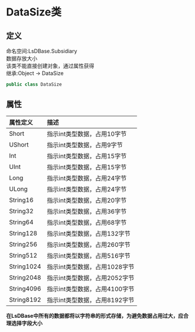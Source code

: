 # DataSize类
## 定义
命名空间:LsDBase.Subsidiary    
数据存放大小    
该类不能直接创建对象，通过属性获得   
继承:Object -> DataSize   
```C#
public class DataSize
```
## 属性
|属性定义|描述|
|:----|:----|
|Short|指示int类型数据，占用10字节|
|UShort|指示int类型数据，占用9字节|
|Int|指示int类型数据，占用15字节|
|UInt|指示int类型数据，占用15字节|
|Long|指示int类型数据，占用24字节|
|ULong|指示int类型数据，占用24字节|
|String16|指示int类型数据，占用20字节|
|String32|指示int类型数据，占用36字节|
|String64|指示int类型数据，占用68字节|
|String128|指示int类型数据，占用132字节|
|String256|指示int类型数据，占用260字节|
|String512|指示int类型数据，占用516字节|
|String1024|指示int类型数据，占用1028字节|
|String2048|指示int类型数据，占用2052字节|
|String4096|指示int类型数据，占用4100字节|
|String8192|指示int类型数据，占用8192字节|
    
**在LsDBase中所有的数据都将以字符串的形式存储，为避免数据占用过大，应合理选择字段大小**
